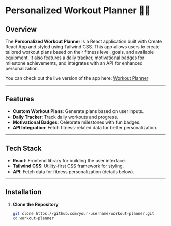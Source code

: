 # Personalized Workout Planner 🏋️‍♂️

## Overview  
The **Personalized Workout Planner** is a React application built with Create React App and styled using Tailwind CSS. This app allows users to create tailored workout plans based on their fitness level, goals, and available equipment. It also features a daily tracker, motivational badges for milestone achievements, and integrates with an API for enhanced personalization.

You can check out the live version of the app here: [Workout Planner](https://fitforge-gold.vercel.app/)

---

## Features  
- **Custom Workout Plans**: Generate plans based on user inputs.  
- **Daily Tracker**: Track daily workouts and progress.  
- **Motivational Badges**: Celebrate milestones with fun badges.  
- **API Integration**: Fetch fitness-related data for better personalization.  

---

## Tech Stack  
- **React**: Frontend library for building the user interface.  
- **Tailwind CSS**: Utility-first CSS framework for styling.  
- **API**: Fetch data for fitness personalization (details below).

---

## Installation  

1. **Clone the Repository**  
   ```bash
   git clone https://github.com/your-username/workout-planner.git
   cd workout-planner
